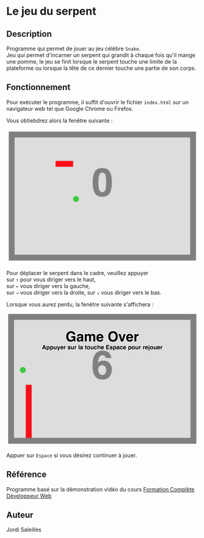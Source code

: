 # Le jeu du serpent

## Description

Programme qui permet de jouer au jeu célèbre `Snake`.  
Jeu qui permet d'incarner un serpent qui grandit à chaque fois qu'il mange une pomme,
le jeu se finit lorsque le serpent touche une limite de la plateforme ou lorsque la
tête de ce dernier touche une partie de son corps.

##  Fonctionnement

Pour exécuter le programme, il suffit d'ouvrir le fichier `index.html` sur un navigateur web tel que Google Chrome ou Firefox.  

Vous obtiebdrez alors la fenêtre suivante :

![](images/depart.png)

Pour déplacer le serpent dans le cadre, veuillez appuyer  
sur `↑` pour vous diriger vers le haut,  
sur `←` vous diriger vers la gauche,  
sur `→` vous diriger vers la droite,
sur `↓` vous diriger vers le bas.  

Lorsque vous aurez perdu, la fenêtre suivante s'affichera :

![](images/fin.png)

Appuer sur `Espace` si vous désirez continuer à jouer.

## Référence

Programme basé sur la démonstration vidéo du cours [Formation Complète Développeur Web](https://www.udemy.com/formation-developpeur-web/learn/v4/overview)

## Auteur

Jordi Saleilles
